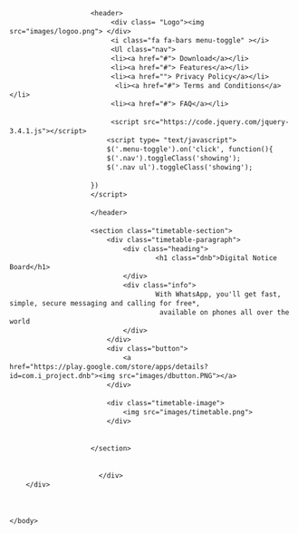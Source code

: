 <!DOCTYPE html>
<html  lang="en">
    <head>
        <meta charset="UTF-8">
        <meta name="viewport" content="width=device-width, initial-scale=1.0">
        <meta http-equiv="X-UA-Compatible" content="ie=edge">
        <script src="https://kit.fontawesome.com/7470bacc54.js"></script>
        <link href="https://fonts.googleapis.com/css?family=Montserrat|Open+Sans+Condensed:300|Oswald|Roboto&display=swap" rel="stylesheet">
        <script src="https://kit.fontawesome.com/bd832a5ee6.js" crossorigin="anonymous"></script>        <link href="Leghttps://fonts.googleapis.com/css?family=Open+Sans:400,600,700" rel="stylesheet">
        <title>DNB</title>
        <link href="css/homepage.css" rel="stylesheet" type="text/css">
    </head>
    <body>
        <div class="wholepage">
                <div id="header">
   
                        <header>
                             <div class= "Logo"><img src="images/logoo.png"> </div>
                             <i class="fa fa-bars menu-toggle" ></i>
                             <Ul class="nav">
                             <li><a href="#"> Download</a></li> 
                             <li><a href="#"> Features</a></li>
                             <li><a href=""> Privacy Policy</a></li> 
                              <li><a href="#"> Terms and Conditions</a></li>
                             <li><a href="#"> FAQ</a></li>

                             <script src="https://code.jquery.com/jquery-3.4.1.js"></script>
                            <script type= "text/javascript">
                            $('.menu-toggle').on('click', function(){
                            $('.nav').toggleClass('showing'); 
                            $('.nav ul').toggleClass('showing'); 
                
                        })
                        </script>
                   
                        </header>

                        <section class="timetable-section">
                            <div class="timetable-paragraph">
                                <div class="heading">
                                        <h1 class="dnb">Digital Notice Board</h1>
                                </div>
                                <div class="info">
                                        With WhatsApp, you'll get fast, simple, secure messaging and calling for free*,
                                         available on phones all over the world
                                </div>
                            </div>
                            <div class="button">
                                <a href="https://play.google.com/store/apps/details?id=com.i_project.dnb"><img src="images/dbutton.PNG"></a>
                            </div>

                            <div class="timetable-image">
                                <img src="images/timetable.png">
                            </div>

                        
                        </section>
                       
                            
                          </div>
        </div>
       

        
    </body>
</html>

